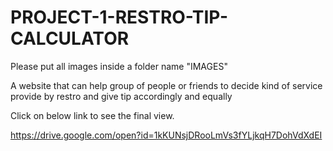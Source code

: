 # PROJECT-1-RESTRO-TIP-CALCULATOR
Please put all images inside a folder name "IMAGES"

A website that can help group of people or friends to decide kind of service provide by restro and give tip accordingly and equally 

Click on below link to see the final view.

https://drive.google.com/open?id=1kKUNsjDRooLmVs3fYLjkqH7DohVdXdEI
